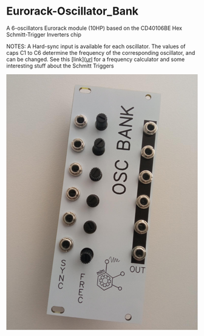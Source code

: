 # Eurorack-Oscillator_Bank
A 6-oscillators Eurorack module (10HP) based on the CD40106BE Hex Schmitt-Trigger Inverters chip

NOTES: A Hard-sync input is available for each oscillator. The values of caps C1 to C6 determine the frequency
of the corresponding oscillator, and can be changed. See this [link]([url](https://www.talkingelectronics.com/pay/BEC-2/Page49.html)
for a frequency calculator and some interesting stuff about the Schmitt Triggers

![alt text](https://github.com/SlowProject/Eurorack-Oscillator_Bank/blob/main/pics/front.jpg)
